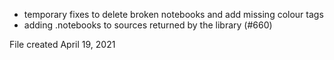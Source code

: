 * temporary fixes to delete broken notebooks and add missing colour tags
* adding .notebooks to sources returned by the library (#660)

File created April 19, 2021
